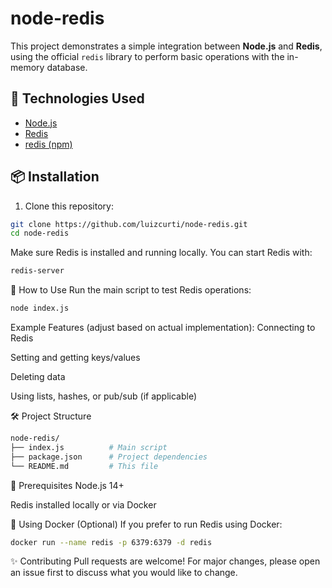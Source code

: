 # node-redis

This project demonstrates a simple integration between **Node.js** and **Redis**, using the official `redis` library to perform basic operations with the in-memory database.

## 🚀 Technologies Used

- [Node.js](https://nodejs.org/)
- [Redis](https://redis.io/)
- [redis (npm)](https://www.npmjs.com/package/redis)

## 📦 Installation

1. Clone this repository:

```bash
git clone https://github.com/luizcurti/node-redis.git
cd node-redis
```

Make sure Redis is installed and running locally. You can start Redis with:

```bash
redis-server
```

🧪 How to Use
Run the main script to test Redis operations:

```bash
node index.js
```

Example Features (adjust based on actual implementation):
Connecting to Redis

Setting and getting keys/values

Deleting data

Using lists, hashes, or pub/sub (if applicable)

🛠 Project Structure

```bash
node-redis/
├── index.js          # Main script
├── package.json      # Project dependencies
└── README.md         # This file
```

🧠 Prerequisites
Node.js 14+

Redis installed locally or via Docker

🐳 Using Docker (Optional)
If you prefer to run Redis using Docker:

```bash
docker run --name redis -p 6379:6379 -d redis
```

✨ Contributing
Pull requests are welcome! For major changes, please open an issue first to discuss what you would like to change.
